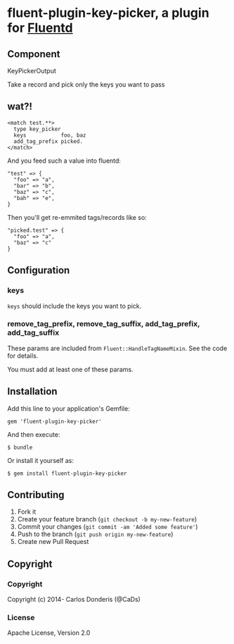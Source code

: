 # fluent-plugin-key-picker, a plugin for [Fluentd](http://fluentd.org)

## Component
KeyPickerOutput

Take a record and pick only the keys you want to pass

## wat?!

```
<match test.**>
  type key_picker
  keys           foo, baz
  add_tag_prefix picked.
</match>
```

And you feed such a value into fluentd:

```
"test" => {
  "foo" => "a",
  "bar" => "b",
  "baz" => "c",
  "bah" => "e",
}
```

Then you'll get re-emmited tags/records like so:

```
"picked.test" => {
  "foo" => "a",
  "baz" => "c"
}
```

## Configuration

### keys

`keys` should include the keys you want to pick.

### remove_tag_prefix, remove_tag_suffix, add_tag_prefix, add_tag_suffix

These params are included from `Fluent::HandleTagNameMixin`. See the code for details.

You must add at least one of these params.


## Installation

Add this line to your application's Gemfile:

    gem 'fluent-plugin-key-picker'

And then execute:

    $ bundle

Or install it yourself as:

    $ gem install fluent-plugin-key-picker


## Contributing

1. Fork it
2. Create your feature branch (`git checkout -b my-new-feature`)
3. Commit your changes (`git commit -am 'Added some feature'`)
4. Push to the branch (`git push origin my-new-feature`)
5. Create new Pull Request

## Copyright

### Copyright

Copyright (c) 2014- Carlos Donderis (@CaDs)

### License

Apache License, Version 2.0
